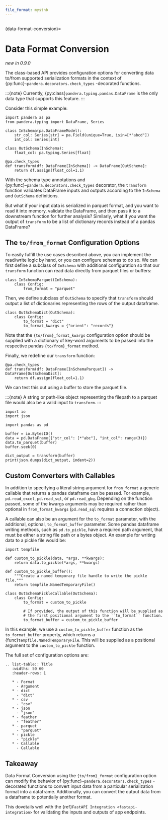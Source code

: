 ```yaml
---
file_format: mystnb
---
```


```{currentmodule} pandera
```

(data-format-conversion)=

# Data Format Conversion

*new in 0.9.0*

The class-based API provides configuration options for converting data to/from
supported serialization formats in the context of
{py:func}`~pandera.decorators.check_types` -decorated functions.

:::{note}
Currently, {py:class}`pandera.typing.pandas.DataFrame` is the only data
type that supports this feature.
:::

Consider this simple example:

```{code-cell} python
import pandera as pa
from pandera.typing import DataFrame, Series

class InSchema(pa.DataFrameModel):
    str_col: Series[str] = pa.Field(unique=True, isin=[*"abcd"])
    int_col: Series[int]

class OutSchema(InSchema):
    float_col: pa.typing.Series[float]

@pa.check_types
def transform(df: DataFrame[InSchema]) -> DataFrame[OutSchema]:
    return df.assign(float_col=1.1)
```

With the schema type annotations and
{py:func}`~pandera.decorators.check_types` decorator, the `transform`
function validates DataFrame inputs and outputs according to the `InSchema`
and `OutSchema` definitions.

But what if your input data is serialized in parquet format, and you want to
read it into memory, validate the DataFrame, and then pass it to a downstream
function for further analysis? Similarly, what if you want the output of
`transform` to be a list of dictionary records instead of a pandas DataFrame?

## The `to/from_format` Configuration Options

To easily fulfill the use cases described above, you can implement the
read/write logic by hand, or you can configure schemas to do so. We can first
define a subclass of `InSchema` with additional configuration so that our
`transform` function can read data directly from parquet files or buffers:

```{code-cell} python
class InSchemaParquet(InSchema):
    class Config:
        from_format = "parquet"
```

Then, we define subclass of `OutSchema` to specify that `transform`
should output a list of dictionaries representing the rows of the output
dataframe.

```{code-cell} python
class OutSchemaDict(OutSchema):
    class Config:
        to_format = "dict"
        to_format_kwargs = {"orient": "records"}
```

Note that the `{to/from}_format_kwargs` configuration option should be
supplied with a dictionary of key-word arguments to be passed into the
respective pandas `{to/from}_format` method.

Finally, we redefine our `transform` function:

```{code-cell} python
@pa.check_types
def transform(df: DataFrame[InSchemaParquet]) -> DataFrame[OutSchemaDict]:
    return df.assign(float_col=1.1)
```

We can test this out using a buffer to store the parquet file.

:::{note}
A string or path-like object representing the filepath to a parquet file
would also be a valid input to `transform`.
:::

```{code-cell} python
import io
import json

import pandas as pd

buffer = io.BytesIO()
data = pd.DataFrame({"str_col": [*"abc"], "int_col": range(3)})
data.to_parquet(buffer)
buffer.seek(0)

dict_output = transform(buffer)
print(json.dumps(dict_output, indent=2))
```

## Custom Converters with Callables

In addition to specifying a literal string argument for `from_format` a
generic callable that returns a pandas dataframe can be passed. For example,
`pd.read_excel`, `pd.read_sql`, or `pd.read_gbq`. Depending on the function
passed, some of the kwargs arguments may be required rather than optional in
`from_format_kwargs` (`pd.read_sql` requires a connection object).

A callable can also be an argument for the `to_format` parameter, with the
additional, optional, `to_format_buffer` parameter. Some pandas dataframe writing
methods, such as `pd.to_pickle`, have a required path argument, that must be
either a string file path or a bytes object. An example for writing data to a
pickle file would be:

```{code-cell} python
import tempfile

def custom_to_pickle(data, *args, **kwargs):
    return data.to_pickle(*args, **kwargs)

def custom_to_pickle_buffer():
    """Create a named temporary file handle to write the pickle file."""
    return tempfile.NamedTemporaryFile()

class OutSchemaPickleCallable(OutSchema):
    class Config:
        to_format = custom_to_pickle

        # If provided, the output of this function will be supplied as
        # the first positional argument to the ``to_format`` function.
        to_format_buffer = custom_to_pickle_buffer
```

In this example, we use a `custom_to_pickle_buffer` function as the
`to_format_buffer` property, which returns a {func}`tempfile.NamedTemporaryFile`.
This will be supplied as a positional argument to the `custom_to_pickle`
function.

The full set of configuration options are:

```{eval-rst}
.. list-table:: Title
   :widths: 50 60
   :header-rows: 1

   * - Format
     - Argument
   * - dict
     - "dict"
   * - csv
     - "csv"
   * - json
     - "json"
   * - feather
     - "feather"
   * - parquet
     - "parquet"
   * - pickle
     - "pickle"
   * - Callable
     - Callable
```

## Takeaway

Data Format Conversion using the `{to/from}_format` configuration option
can modify the behavior of {py:func}`~pandera.decorators.check_types` -decorated
functions to convert input data from a particular serialization format into
a dataframe. Additionally, you can convert the output data from a dataframe to
potentially another format.

This dovetails well with the {ref}`FastAPI Integration <fastapi-integration>`
for validating the inputs and outputs of app endpoints.
